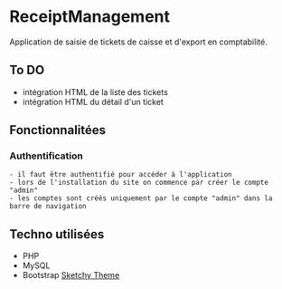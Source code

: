 # ReceiptManagement
Application de saisie de tickets de caisse et d'export en comptabilité.

## To DO
- intégration HTML de la liste des tickets
- intégration HTML du détail d'un ticket

## Fonctionnalitées

### Authentification

    - il faut être authentifié pour accéder à l'application
    - lors de l'installation du site on commence par créer le compte "admin"
    - les comptes sont créés uniquement par le compte "admin" dans la barre de navigation

## Techno utilisées 
- PHP
- MySQL
- Bootstrap [Sketchy Theme](https://bootswatch.com/sketchy/)


